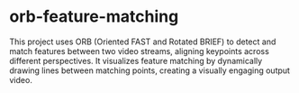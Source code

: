 # orb-feature-matching
This project uses ORB (Oriented FAST and Rotated BRIEF) to detect and match features between two video streams, aligning keypoints across different perspectives. It visualizes feature matching by dynamically drawing lines between matching points, creating a visually engaging output video.
